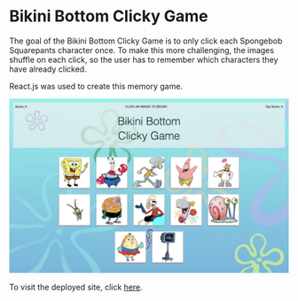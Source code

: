 # Bikini Bottom Clicky Game

The goal of the Bikini Bottom Clicky Game is to only click each Spongebob Squarepants character once. To make this more challenging, the images shuffle on each click, so the user has to remember which characters they have already clicked.

React.js was used to create this memory game.

![Bikini Bottom Clicky Game](screenshots/main_screenshot.png)

To visit the deployed site, click [here](https://jenmaz12.github.io/clicky-game/).
